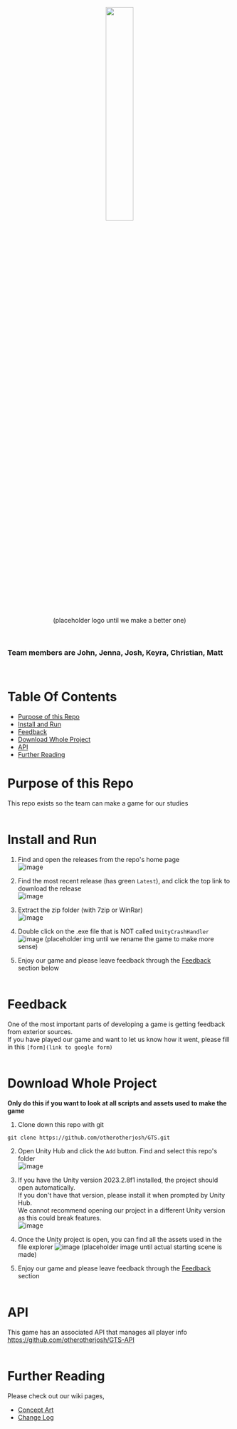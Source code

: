 <p align="center" width="100%">
  <img width="35%" src="https://github.com/otherotherjosh/GTS/assets/127159745/e54a3adb-7b0d-4cf5-a0cf-00d9ec279e8d"> <br/>
  (placeholder logo until we make a better one)
</p>
<br/>

### Team members are John, Jenna, Josh, Keyra, Christian, Matt
<br/>

# Table Of Contents
- [Purpose of this Repo](#purpose-of-this-repo)
- [Install and Run](#install-and-run)
- [Feedback](#feedback)
- [Download Whole Project](#download-whole-project)
- [API](#api)
- [Further Reading](#further-reading)


# Purpose of this Repo
This repo exists so the team can make a game for our studies 
<br/><br/>

# Install and Run
1. Find and open the releases from the repo's home page <br/>
![image](https://github.com/otherotherjosh/GTS/assets/127159745/5061560b-ab15-497c-b9eb-bed54a492be3)

2. Find the most recent release (has green `Latest`), and click the top link to download the release <br/>
![image](https://github.com/otherotherjosh/GTS/assets/127159745/a9ac4732-a807-4c75-9d23-383a92baae4c)

3. Extract the zip folder (with 7zip or WinRar) <br/>
![image](https://github.com/otherotherjosh/GTS/assets/127159745/4a0bf412-9703-4cd3-b25f-9b0bb39f2a1f)

4. Double click on the .exe file that is NOT called `UnityCrashHandler` <br/>
![image](https://github.com/otherotherjosh/GTS/assets/127159745/afa498cd-dece-4e4f-9491-4391414f87b6) (placeholder img until we rename the game to make more sense)

5. Enjoy our game and please leave feedback through the [Feedback](#feedback) section below
<br/><br/>

# Feedback
One of the most important parts of developing a game is getting feedback from exterior sources. <br/>
If you have played our game and want to let us know how it went, please fill in this `[form](link to google form)`
<br/><br/>

# Download Whole Project
**Only do this if you want to look at all scripts and assets used to make the game**
1. Clone down this repo with git
```
git clone https://github.com/otherotherjosh/GTS.git
```

2. Open Unity Hub and click the `Add` button. Find and select this repo's folder <br/>
![image](https://github.com/otherotherjosh/GTS/assets/127159745/9da4a37e-e1b0-4451-837c-6992502dd4d9)

3. If you have the Unity version 2023.2.8f1 installed, the project should open automatically. <br/>
  If you don't have that version, please install it when prompted by Unity Hub. <br/>
  We cannot recommend opening our project in a different Unity version as this could break features. <br/>
  ![image](https://github.com/otherotherjosh/GTS/assets/127159745/0f431369-f0f3-41cd-add5-30f7fb5ff564)

4. Once the Unity project is open, you can find all the assets used in the file explorer
![image](https://github.com/otherotherjosh/GTS/assets/127159745/5e12af4d-8ab0-4416-8da8-98fbf6561ac3) (placeholder image until actual starting scene is made)

6. Enjoy our game and please leave feedback through the [Feedback](#feedback) section
<br/><br/>

# API
This game has an associated API that manages all player info <br/>
https://github.com/otherotherjosh/GTS-API
<br/><br/>

# Further Reading
Please check out our wiki pages,
- [Concept Art](../../wiki/Concept-Art)
- [Change Log](../../wiki/Changelog)
